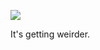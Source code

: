 ![](https://db-feed.s3.amazonaws.com/legacy/gif-2020-07-19_22-21-13-1595211829.gif)

It's getting weirder.
